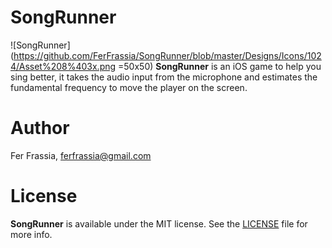 # SongRunner
![SongRunner](https://github.com/FerFrassia/SongRunner/blob/master/Designs/Icons/1024/Asset%208%403x.png =50x50)
**SongRunner** is an iOS game to help you sing better, it takes the audio input from the microphone and estimates the fundamental frequency to move the player on the screen.

# Author
Fer Frassia, [ferfrassia@gmail.com](ferfrassia@gmail.com)

# License
**SongRunner**  is available under the MIT license. See the [LICENSE](License.md) file for more info.

